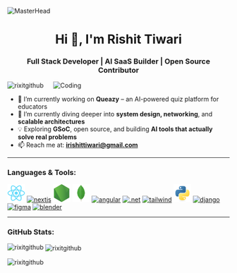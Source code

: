 ![MasterHead](https://github.com/user-attachments/assets/84e82ddb-0658-4e3e-bb30-8ff99a574c3d)

<h1 align="center">Hi 👋, I'm Rishit Tiwari</h1>
<h3 align="center">Full Stack Developer | AI SaaS Builder | Open Source Contributor</h3>
<img align="right" alt="Coding" width="400" src="https://media.tenor.com/YZPnGuPeZv8AAAAd/coding.gif">

<p align="left">
  <img src="https://komarev.com/ghpvc/?username=rixitgithub&label=Profile%20views&color=0e75b6&style=flat" alt="rixitgithub" />
</p>

- 🔭 I’m currently working on **Queazy** – an AI-powered quiz platform for educators  
- 🌱 I’m currently diving deeper into **system design, networking**, and **scalable architectures**  
- 💡 Exploring **GSoC**, open source, and building **AI tools that actually solve real problems**
- 📫 Reach me at: **irishittiwari@gmail.com**

---

<h3 align="left">Languages & Tools:</h3>
<p align="left">
  <a href="https://reactjs.org/" target="_blank"><img src="https://raw.githubusercontent.com/devicons/devicon/master/icons/react/react-original.svg" alt="react" width="40" height="40"/></a>
  <a href="https://nextjs.org/" target="_blank"><img src="https://cdn.worldvectorlogo.com/logos/nextjs-2.svg" alt="nextjs" width="40" height="40"/></a>
  <a href="https://nodejs.org/" target="_blank"><img src="https://raw.githubusercontent.com/devicons/devicon/master/icons/nodejs/nodejs-original.svg" alt="nodejs" width="40" height="40"/></a>
  <a href="https://www.mongodb.com/" target="_blank"><img src="https://raw.githubusercontent.com/devicons/devicon/master/icons/mongodb/mongodb-original.svg" alt="mongodb" width="40" height="40"/></a>
  <a href="https://angular.io/" target="_blank"><img src="https://angular.io/assets/images/logos/angular/angular.svg" alt="angular" width="40" height="40"/></a>
  <a href="https://dotnet.microsoft.com/" target="_blank"><img src="https://cdn.worldvectorlogo.com/logos/dot-net-core-7.svg" alt=".net" width="40" height="40"/></a>
  <a href="https://tailwindcss.com/" target="_blank"><img src="https://github.com/user-attachments/assets/680f9c2f-d866-45fe-b769-d382f60fcef5" alt="tailwind" width="40" height="40"/></a>
  <a href="https://www.python.org" target="_blank"><img src="https://raw.githubusercontent.com/devicons/devicon/master/icons/python/python-original.svg" alt="python" width="40" height="40"/></a>
  <a href="https://www.djangoproject.com/" target="_blank"><img src="https://cdn.worldvectorlogo.com/logos/django.svg" alt="django" width="40" height="40"/></a>
  <a href="https://www.figma.com/" target="_blank"><img src="https://www.vectorlogo.zone/logos/figma/figma-icon.svg" alt="figma" width="40" height="40"/></a>
  <a href="https://www.blender.org/" target="_blank"><img src="https://download.blender.org/branding/community/blender_community_badge_white.svg" alt="blender" width="40" height="40"/></a>
</p>

---

<h3 align="left">GitHub Stats:</h3>

<p><img align="left" src="https://github-readme-stats.vercel.app/api/top-langs?username=rixitgithub&show_icons=true&locale=en&layout=compact" alt="rixitgithub" /></p>

<p>&nbsp;<img align="center" src="https://github-readme-stats.vercel.app/api?username=rixitgithub&show_icons=true&locale=en" alt="rixitgithub" /></p>

<p><img align="center" src="https://github-readme-streak-stats.herokuapp.com/?user=rixitgithub&" alt="rixitgithub" /></p>

